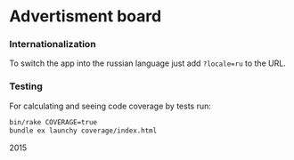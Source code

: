 # Advertisment board

### Internationalization

To switch the app into the russian language just add `?locale=ru` to the URL.

### Testing

For calculating and seeing code coverage by tests run:

```bash
bin/rake COVERAGE=true
bundle ex launchy coverage/index.html
```
2015
